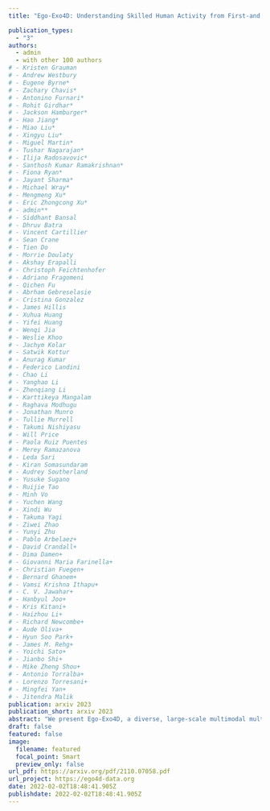 ```yaml
---
title: "Ego-Exo4D: Understanding Skilled Human Activity from First-and Third-Person Perspectives"

publication_types:
  - "3"
authors:
  - admin
  - with other 100 authors
# - Kristen Grauman
# - Andrew Westbury
# - Eugene Byrne*
# - Zachary Chavis*
# - Antonino Furnari*
# - Rohit Girdhar*
# - Jackson Hamburger*
# - Hao Jiang*
# - Miao Liu*
# - Xingyu Liu*
# - Miguel Martin*
# - Tushar Nagarajan*
# - Ilija Radosavovic*
# - Santhosh Kumar Ramakrishnan*
# - Fiona Ryan*
# - Jayant Sharma*
# - Michael Wray*
# - Mengmeng Xu*
# - Eric Zhongcong Xu*
# - admin**
# - Siddhant Bansal
# - Dhruv Batra
# - Vincent Cartillier
# - Sean Crane
# - Tien Do
# - Morrie Doulaty
# - Akshay Erapalli
# - Christoph Feichtenhofer
# - Adriano Fragomeni
# - Qichen Fu
# - Abrham Gebreselasie
# - Cristina Gonzalez
# - James Hillis
# - Xuhua Huang
# - Yifei Huang
# - Wenqi Jia
# - Weslie Khoo
# - Jachym Kolar
# - Satwik Kottur
# - Anurag Kumar
# - Federico Landini
# - Chao Li
# - Yanghao Li
# - Zhenqiang Li
# - Karttikeya Mangalam
# - Raghava Modhugu
# - Jonathan Munro
# - Tullie Murrell
# - Takumi Nishiyasu
# - Will Price
# - Paola Ruiz Puentes
# - Merey Ramazanova
# - Leda Sari
# - Kiran Somasundaram
# - Audrey Southerland
# - Yusuke Sugano
# - Ruijie Tao
# - Minh Vo
# - Yuchen Wang
# - Xindi Wu
# - Takuma Yagi
# - Ziwei Zhao
# - Yunyi Zhu
# - Pablo Arbelaez+
# - David Crandall+
# - Dima Damen+
# - Giovanni Maria Farinella+
# - Christian Fuegen+
# - Bernard Ghanem+
# - Vamsi Krishna Ithapu+
# - C. V. Jawahar+
# - Hanbyul Joo+
# - Kris Kitani+
# - Haizhou Li+
# - Richard Newcombe+
# - Aude Oliva+
# - Hyun Soo Park+
# - James M. Rehg+
# - Yoichi Sato+
# - Jianbo Shi+
# - Mike Zheng Shou+
# - Antonio Torralba+
# - Lorenzo Torresani+
# - Mingfei Yan+
# - Jitendra Malik
publication: arxiv 2023
publication_short: arxiv 2023
abstract: "We present Ego-Exo4D, a diverse, large-scale multimodal multiview video dataset and benchmark challenge. Ego-Exo4D centers around simultaneously-captured egocentric and exocentric video of skilled human activities (e.g., sports, music, dance, bike repair). More than 800 participants from 13 cities worldwide performed these activities in 131 different natural scene contexts, yielding long-form captures from 1 to 42 minutes each and 1,422 hours of video combined. The multimodal nature of the dataset is unprecedented: the video is accompanied by multichannel audio, eye gaze, 3D point clouds, camera poses, IMU, and multiple paired language descriptions -- including a novel "expert commentary" done by coaches and teachers and tailored to the skilled-activity domain."
draft: false
featured: false
image:
  filename: featured
  focal_point: Smart
  preview_only: false
url_pdf: https://arxiv.org/pdf/2110.07058.pdf
url_project: https://ego4d-data.org 
date: 2022-02-02T18:48:41.905Z
publishdate: 2022-02-02T18:48:41.905Z
---
```

